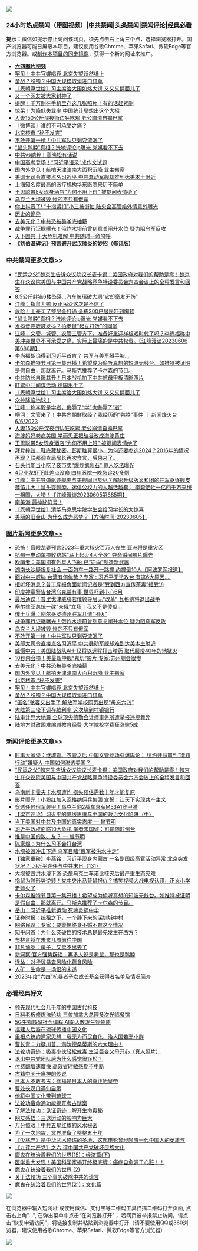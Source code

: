 ![](https://raw.githubusercontent.com/jsvpn/jsproxy/dev/64photo/fqnews-qr.jpg)

<div id="tt">
<h3>24小时热点禁闻（<a href="https://aaa.v2dns.tk/?QAjUl=BgRp5UNKRn&T5Vk=fPVH&Q59Ab=WxGE" target="_blank">带图视频</a>）|<a href="#%E4%B8%AD%E5%85%B1%E7%A6%81%E9%97%BB%E6%9B%B4%E5%A4%9A%E6%96%87%E7%AB%A0">中共禁闻</a>|<a href="#%E5%9B%BE%E7%89%87%E6%96%B0%E9%97%BB%E6%9B%B4%E5%A4%9A%E6%96%87%E7%AB%A0">头条禁闻</a>|<a href="#%E6%96%B0%E9%97%BB%E8%AF%84%E8%AE%BA%E6%9B%B4%E5%A4%9A%E6%96%87%E7%AB%A0">禁闻评论|<a href="#%E5%BF%85%E7%9C%8B%E7%BB%8F%E5%85%B8%E5%A5%BD%E6%96%87">经典必看</a></h3>
<div><b>提示：</b>微信如提示停止访问该网页，须先点击右上角三个点，选择浏览器打开。国产浏览器可能已屏蔽本项目，建议使用谷歌Chrome、苹果Safari、微软Edge等官方浏览器。或<a href="%E5%88%B6%E4%BD%9Cgit%E7%A6%81%E9%97%BB%E9%95%9C%E5%83%8F.md">制作本项目的同步镜像</a>，获得一个新的网址来推广。</div>
<ul>
<li><b><a href="http://d2.v2rss.gq/64.mp4" target="_blank">六四图片视频</a></b></li>
<li><a href="/topimagenews/20230607/1893698.md">罕见！中共官媒唱衰 北京失望跃然纸上</a></li>
<li><a href="/topimagenews/20230607/1893697.md">备战？脱钩？中国大规模取消进口订单</a></li>
<li><a href="/cbnews/20230607/1893749.md">〖兲朝浮世绘〗习主席治大国如烙大饼 又又又翻面儿了</a></li>
<li><a href="/cnnews/20230607/1893690.md">又一个网友被大家封神了</a></li>
<li><a href="/lifebaike/20230607/1893868.md">提醒！千万别在手机里存这几张照片！有的话赶紧删</a></li>
<li><a href="/finance/20230607/1893689.md">惊呆！为降低失业率 中国统计局想出这个大招</a></li>
<li><a href="/cbnews/20230607/1893688.md">人妻150公斤深夜街边狂吃鸡 老公崩溃自搧巴掌</a></li>
<li><a href="/ssgc/20230607/1893728.md">〖微博谈〗谁的不可承受之痛？</a></li>
<li><a href="/topimagenews/20230607/1893732.md">北京楼市 “秘不发丧”</a></li>
<li><a href="/topimagenews/20230607/1893817.md">不敢开第一枪！中共军队只剩耍流氓了</a></li>
<li><a href="/cbnews/20230607/1893855.md">“鼠头鸭脖”真相？洗地评论ip曝光 党媒看不下去</a></li>
<li><a href="/comments/20230607/1893707.md">中共vs纳粹！高晓松有话说</a></li>
<li><a href="/cnnews/20230607/1893886.md">中国高考登场！“习近平语录”成作文试题</a></li>
<li><a href="/topimagenews/20230607/1893751.md">国内外少见！航拍天津津南大面积沉降 业主搬家</a></li>
<li><a href="/topimagenews/20230607/1893816.md">美印太司令直接点名习近平 中共蠢动军舰却难到达美本土附近</a></li>
<li><a href="/lifebaike/20230607/1893699.md">上海知名度最高的医疗机构华东医院来历不简单</a></li>
<li><a href="/cbnews/20230607/1893617.md">王思聪带5女现身酒店“为何不用上班” 被提问表情绝了</a></li>
<li><a href="/topimagenews/20230607/1893827.md">乌克兰大坝被毁 惨的不只有俄军</a></li>
<li><a href="/cnnews/20230607/1893902.md">你上抖音了! “十指紧扣”小三被街拍 陆央企高管婚外情意外曝光</a></li>
<li><a href="/lishi/20230607/1893704.md">历史的诡异</a></li>
<li><a href="/topimagenews/20230607/1893788.md">去美元化？中共恐被美釜底抽薪</a></li>
<li><a href="/topimagenews/20230607/1893839.md">战争罪行证据曝光！俄炸水坝前曾刻意关闸升水位 疑为阻乌军反攻</a></li>
<li><a href="/ccpdope/20230607/1893678.md">天下围共 十大危机难解 中共随时一命呜呼</a></li>
<li><b><a href="/comments/20200207/1272816.md" target="_blank">《刘伯温碑记》预言避开武汉肺炎的妙招（修订版）</a></b></li>
</ul>
</div>

<div class="catlist">
<h3><a href="/cbnews/" target="_blank">中共禁闻</a><span><a href="/cbnews/" target="_blank" rel="nofollow">更多文章>></a></span></h3>
<ul>
<li><a href="/comments/20230607/1893856.md" target="_blank">“民运之父”魏京生告诉众议院议长麦卡锡：美国政府对我们的帮助是零！魏京生在众议院美国与中国共产党战略竞争特设委员会六四会议上的全程发言和回答</a></li>
<li><a href="/cbnews/20230607/1893953.md" target="_blank">8.5公斤胖猫6楼坠落…汽车玻璃破大洞“它却毫发无伤”</a></li>
<li><a href="/cbnews/20230607/1893948.md" target="_blank">江峰：指鼠为鸭 反正民众这次是不信了</a></li>
<li><a href="/cbnews/20230607/1893883.md" target="_blank">危险！土豪买了整层全打通 全栋300户居民吓到脚软</a></li>
<li><a href="/cbnews/20230607/1893855.md" target="_blank">“鼠头鸭脖”真相？洗地评论ip曝光 党媒看不下去</a></li>
<li><a href="/cbnews/20230607/1893843.md" target="_blank">发抖音要簌簌发抖？拍老鼠“起立打饭”的同学</a></li>
<li><a href="/cbnews/20230607/1893823.md" target="_blank">江峰：文管、城管、农管三管齐下，准备好重迎样板戏时代了吗？李尚福称中美冲突世界不可承受之痛，实际上最痛的是中共权贵。【江峰漫谈20230606第686期】</a></li>
<li><a href="/cbnews/20230607/1893818.md" target="_blank">李尚福胡诌得到习近平首肯？ 共军与美军掰手腕…</a></li>
<li><a href="/comments/20230607/1893815.md" target="_blank">卡尔森推特节目第一集开播！希望成为偷听真想的短波无线台。如推特被证明是假自由，那就离开。马斯克推荐了卡尔森的节目。</a></li>
<li><a href="/cbnews/20230607/1893798.md" target="_blank">中共防长自曝其丑！日本战机拍下中共航母甲板清晰照片</a></li>
<li><a href="/cbnews/20230607/1893753.md" target="_blank">盯紧中共间谍活动 德国出手了</a></li>
<li><a href="/cbnews/20230607/1893749.md" target="_blank">〖兲朝浮世绘〗习主席治大国如烙大饼 又又又翻面儿了</a></li>
<li><a href="/comments/20230607/1893724.md" target="_blank">众神降临地球！</a></li>
<li><a href="/cbnews/20230607/1893706.md" target="_blank">江峰：称李毅是学者，侮辱了“学”也侮辱了“者”</a></li>
<li><a href="/comments/20230607/1893701.md" target="_blank">横河：文管来了！中共向朝鲜取经？我经历的“鸭脖”事件 ｜ 新闻烽火台 6/6/2023</a></li>
<li><a href="/cbnews/20230607/1893688.md" target="_blank">人妻150公斤深夜街边狂吃鸡 老公崩溃自搧巴掌</a></li>
<li><a href="/cbnews/20230607/1893663.md" target="_blank">海淀妈妈卷疯美国 学而思正把硅谷改成海淀黄庄</a></li>
<li><a href="/cbnews/20230607/1893617.md" target="_blank">王思聪带5女现身酒店“为何不用上班” 被提问表情绝了</a></li>
<li><a href="/comments/20230606/1893550.md" target="_blank">拜登摔跤，鞋底藏秘密。彭斯胜算很小，为何还要参选2024？2016年的情况再现？联邦调查局局长再次食言，后果来了。</a></li>
<li><a href="/cbnews/20230606/1893524.md" target="_blank">石头也能当小吃？夜市卖“爆炒鹅卵石” 惊人吃法曝光</a></li>
<li><a href="/cbnews/20230606/1893399.md" target="_blank">4只小龙虾下肚差点没命 四川医院一晚急诊20多例</a></li>
<li><a href="/cbnews/20230606/1893378.md" target="_blank">江峰：中共导弹驱逐舰要与美舰同归於尽？解密升级版义和团的共军驱逐舰皮薄馅儿大！鼠头变鸭脖，迷信公权力的人越活越蠢； 李毅牺牲一亿四千万来统一祖国，大错！【江峰漫谈20230605第685期】</a></li>
<li><a href="/comments/20230606/1893351.md" target="_blank">南美洲 最神祕符号！</a></li>
<li><a href="/cbnews/20230606/1893317.md" target="_blank">〖兲朝浮世绘〗清华马克思学院学生会给习学长的大惊喜</a></li>
<li><a href="/comments/20230606/1893271.md" target="_blank">美丽的旧金山 为什么成为恶梦？【方伟时间-20230605】</a></li>

</ul>
</div>
<div class="catlist">
<h3><a href="/topimagenews/" target="_blank">图片新闻</a><span><a href="/topimagenews/" target="_blank" rel="nofollow">更多文章>></a></span></h3>
<ul>
<li><a href="/topimagenews/20230607/1893995.md" target="_blank">恐怖！盲眼龙婆预言2023年重大核灾百万人丧生 亚洲将是重灾区</a></li>
<li><a href="/topimagenews/20230607/1893994.md" target="_blank">杭州一电动车撞收费站“马上起火4人全死” 夺命瞬间影片曝光</a></li>
<li><a href="/topimagenews/20230607/1893971.md" target="_blank">吹哨者：美国扣有外星人飞船 已“逆向”制造新武器</a></li>
<li><a href="/topimagenews/20230607/1893951.md" target="_blank">湖南长沙疑报复社会 一面包车一路开一路撞 约撞倒10人【阿波罗网报道】</a></li>
<li><a href="/topimagenews/20230607/1893914.md" target="_blank">面对中共威胁 台湾有何优势？专家 : 习近平无法攻台 有这6大原因….</a></li>
<li><a href="/topimagenews/20230607/1893893.md" target="_blank">拒听坏消息？普丁斥报负面新闻记者是“受到西方宣传荼毒”拒受访</a></li>
<li><a href="/topimagenews/20230607/1893882.md" target="_blank">印度神童警告台湾乌克兰有事 世界吓到小心6月</a></li>
<li><a href="/topimagenews/20230607/1893873.md" target="_blank">最后通谍！普里戈津威胁若俄领导层无“改革” 瓦格纳将退出战争</a></li>
<li><a href="/topimagenews/20230607/1893851.md" target="_blank">塞尔维亚总统一改“亲俄”立场：我又不是傻瓜…</a></li>
<li><a href="/topimagenews/20230607/1893842.md" target="_blank">俄士兵曝：别尔哥罗德州驻军几遭“团灭”</a></li>
<li><a href="/topimagenews/20230607/1893839.md" target="_blank">战争罪行证据曝光！俄炸水坝前曾刻意关闸升水位 疑为阻乌军反攻</a></li>
<li><a href="/topimagenews/20230607/1893827.md" target="_blank">乌克兰大坝被毁 惨的不只有俄军</a></li>
<li><a href="/topimagenews/20230607/1893817.md" target="_blank">不敢开第一枪！中共军队只剩耍流氓了</a></li>
<li><a href="/topimagenews/20230607/1893816.md" target="_blank">美印太司令直接点名习近平 中共蠢动军舰却难到达美本土附近</a></li>
<li><a href="/topimagenews/20230607/1893806.md" target="_blank">威慑中共！美国陆战队AH-1Z将以远程打击弹药 取代服役40年的地狱火</a></li>
<li><a href="/topimagenews/20230607/1893805.md" target="_blank">10秒内会撞！美最新中舰“鬼切”影片 专家:苏州舰会很惨</a></li>
<li><a href="/topimagenews/20230607/1893788.md" target="_blank">去美元化？中共恐被美釜底抽薪</a></li>
<li><a href="/topimagenews/20230607/1893751.md" target="_blank">国内外少见！航拍天津津南大面积沉降 业主搬家</a></li>
<li><a href="/topimagenews/20230607/1893732.md" target="_blank">北京楼市 “秘不发丧”</a></li>
<li><a href="/topimagenews/20230607/1893698.md" target="_blank">罕见！中共官媒唱衰 北京失望跃然纸上</a></li>
<li><a href="/topimagenews/20230607/1893697.md" target="_blank">备战？脱钩？中国大规模取消进口订单</a></li>
<li><a href="/topimagenews/20230606/1893565.md" target="_blank">“匿名”骇客又出手了 解放军学校网页出现“毋忘六四”</a></li>
<li><a href="/topimagenews/20230606/1893555.md" target="_blank">大陆第三轮下调存款利率 这次烧到村镇银行</a></li>
<li><a href="/topimagenews/20230606/1893554.md" target="_blank">陆审计界大地震 全球顶尖德勤会计师事务所遭举报违规舞弊</a></li>
<li><a href="/topimagenews/20230606/1893553.md" target="_blank">陆地方财政困难缩减教育经费 大学院校学费狂涨逾5成</a></li>

</ul>
</div>
<div class="catlist">
<h3><a href="/comments/" target="_blank">新闻评论</a><span><a href="/comments/" target="_blank" rel="nofollow">更多文章>></a></span></h3>
<ul>
<li><a href="/comments/20230607/1893990.md" target="_blank">时事大家谈：继城管、农管之后 中国文管登场引爆舆论； 纽约开庭审判“猎狐行动”嫌疑人 中国如何渗透美国？&#160;&#160;</a></li>
<li><a href="/comments/20230607/1893856.md" target="_blank">“民运之父”魏京生告诉众议院议长麦卡锡：美国政府对我们的帮助是零！魏京生在众议院美国与中国共产党战略竞争特设委员会六四会议上的全程发言和回答</a></li>
<li><a href="/comments/20230607/1893955.md" target="_blank">乌南新卡霍夫卡水坝遭炸 损失预估需数十年才能复原</a></li>
<li><a href="/comments/20230607/1893954.md" target="_blank">影片曝光！小粉红加入瓦格纳佣兵集团 宣誓：让天下实现共产主义</a></li>
<li><a href="/comments/20230607/1893952.md" target="_blank">穿透任何俄军装甲！乌克兰豹2战车喜获M53A1穿甲弹</a></li>
<li><a href="/comments/20230607/1893941.md" target="_blank">【梁京评论】习近平的底线思维与中国的政治文化陷阱（中）</a></li>
<li><a href="/comments/20230607/1893863.md" target="_blank">当下美国对中共及中国的真实态度 — 曾节明</a></li>
<li><a href="/comments/20230607/1893930.md" target="_blank">习近平政权面临10大危机 学者宋国诚：可能随时倒台</a></li>
<li><a href="/comments/20230607/1893903.md" target="_blank">谁是中国的敌、友？ — 曾节明</a></li>
<li><a href="/comments/20230607/1893915.md" target="_blank">陈家煜：为什么习不会打台湾</a></li>
<li><a href="/comments/20230607/1893847.md" target="_blank">水坝被毁冲击下游 乌军目睹“俄军被洪水冲走”</a></li>
<li><a href="/comments/20230607/1893841.md" target="_blank">【独家重磅】李燕铭：习近平现身内蒙古 一名副国级高官活动异常 北京突发状况？ 习近平连任与中共末日（131）</a></li>
<li><a href="/comments/20230607/1893836.md" target="_blank">大坝被毁洪水漫下游 恐酿乌克兰车诺比核灾后最严重生态灾难</a></li>
<li><a href="/comments/20230607/1893825.md" target="_blank">指鼠为鸭形势逆转！党中央出马替鼠报仇？搞笑视频大战电视认罪，正义小学老师火了</a></li>
<li><a href="/comments/20230607/1893815.md" target="_blank">卡尔森推特节目第一集开播！希望成为偷听真想的短波无线台。如推特被证明是假自由，那就离开。马斯克推荐了卡尔森的节目。</a></li>
<li><a href="/comments/20230607/1893809.md" target="_blank">岳山：习近平推新运动 死魂灵祸中华</a></li>
<li><a href="/comments/20230607/1893802.md" target="_blank">证券时报：统租之下，一个静下来的深圳城中村</a></li>
<li><a href="/comments/20230607/1893801.md" target="_blank">网络民议：专家：要警惕终身不婚不育这个情况</a></li>
<li><a href="/comments/20230607/1893800.md" target="_blank">知乎问答：为什么突破性的技术总是最先发生在西方？</a></li>
<li><a href="/comments/20230607/1893789.md" target="_blank">布林肯将在未来几周前往中国</a></li>
<li><a href="/comments/20230607/1893778.md" target="_blank">非凡油条：房子，又卖不出去了</a></li>
<li><a href="/comments/20230607/1893777.md" target="_blank">新洞察:官方强势辟谣：再多人说是老鼠，那也是鸭脖</a></li>
<li><a href="/comments/20230607/1893776.md" target="_blank">译丛：对华贸易去风险化蕴含风险</a></li>
<li><a href="/comments/20230607/1893764.md" target="_blank">人矿：生命是一场恨的未遂</a></li>
<li><a href="/comments/20230607/1893763.md" target="_blank">2023年度“六四”抗暴者子女成长基金获得者名单及情况简介</a></li>

</ul>
</div>

<div class="catlist">
<h3>必看经典好文</h3>
<ul>
<li><a href="/comments/20220329/1711799.md" target="_blank">领先现代社会几千年的中国古代科技</a></li>
<li><a href="/comments/20200531/1337359.md" target="_blank">日料老板修炼法轮功 三位加拿大总理多次光临餐馆</a></li>
<li><a href="/topimagenews/20200527/1335347.md" target="_blank">5G生物数码社会编程 AI向人散发生物物质</a></li>
<li><a href="/bannedvideo/20220509/1730156.md" target="_blank">福建人后裔在琉球传播中国文化</a></li>
<li><a href="/tculture/20171201/863884.md" target="_blank">里根总统的道家思想：我无为而民自化，治大国若烹小鲜</a></li>
<li><a href="/comments/20230601/1891432.md" target="_blank">曹长青：力挺川普、淘汰德桑蒂斯的六大理由！</a></li>
<li><a href="/comments/20220506/1729215.md" target="_blank">法轮功奇迹：吸毒小伙轻松戒毒 生活巨变父母开心（真人照片）</a></li>
<li><a href="/comments/20220806/1768236.md" target="_blank">退出中共党团队后为什么感觉很轻松？</a></li>
<li><a href="/comments/20210630/1485911.md" target="_blank">付费翻墙速度快 高效省时敏感期不中断</a></li>
<li><a href="/ccpdope/20200531/1337409.md" target="_blank">古籍中关于瘟神的传说</a></li>
<li><a href="/sohnews/20160609/543313.md" target="_blank">日本人不敢考古：徐福是日本人的真正始皇帝</a></li>
<li><a href="/comments/20230417/1873184.md" target="_blank">曹处长汉口遇仙启示</a></li>
<li><a href="/bannedvideo/20220502/1727317.md" target="_blank">他将中国文化带到琉球二</a></li>
<li><a href="/tculture/20121025/73079.md" target="_blank">法轮功宿命通功能揭开考古谜案</a></li>
<li><a href="/comments/20200307/1289968.md" target="_blank">了解法轮功：见证奇迹　解开生命奥秘</a></li>
<li><a href="/cbnews/20200126/1265515.md" target="_blank">网友感悟：三退运动的影响力巨大</a></li>
<li><a href="/ccpdope/20210708/1583079.md" target="_blank">万分惊骇！中共五星红旗的风水秘密</a></li>
<li><a href="/cbnews/20200309/948043.md" target="_blank">为了一次地震，冥界准备了整整五十年</a></li>
<li><a href="/comments/20201013/1412612.md" target="_blank">《少林寺》是中华武术修炼的圣地，这部电影曾经唤醒一代中国人的英雄气</a></li>
<li><a href="/bookonline/20131116/201050.md" target="_blank">《九评共产党》之六 评中国共产党破坏民族文化</a></li>
<li><a href="/topimagenews/20180610/955499.md" target="_blank">魔鬼在统治着我们的世界(15)：经济篇(下)</a></li>
<li><a href="/comments/20201115/1431139.md" target="_blank">医学重大发现！美国科学家揭开终极底牌：癌症自愈源于心脏！！</a></li>
<li><a href="/topimagenews/20180520/944940.md" target="_blank">魔鬼在统治着我们的世界 (2)</a></li>
<li><a href="/cbnews/20200703/1354907.md" target="_blank">关于法轮功 三个事实破除中共的谎言</a></li>
<li><a href="/comments/20180802/980476.md" target="_blank">魔鬼在统治着我们的世界(21)：文化篇</a></li>

</ul>
</div>

![](https://raw.githubusercontent.com/jsvpn/jsproxy/dev/64photo/fqnews-qr.jpg)

在浏览器中输入短网址 或使用微信、支付宝等二维码工具扫描二维码打开页面, 点击右上角"...", 在弹出菜单中点击“在浏览器打开”； 若网页被举报禁止访问，请点击“恢复申请访问”，将链接复制并粘贴到浏览器中打开（请不要使用QQ或360浏览器，建议使用谷歌Chrome、苹果Safari、微软Edge等官方浏览器）

![](https://raw.githubusercontent.com/jsvpn/jsproxy/dev/64photo/wx.jpg)